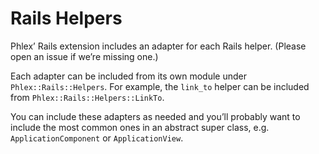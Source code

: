 # Rails Helpers

Phlex’ Rails extension includes an adapter for each Rails helper. (Please open an issue if we’re missing one.)

Each adapter can be included from its own module under `Phlex::Rails::Helpers`. For example, the `link_to` helper can be included from `Phlex::Rails::Helpers::LinkTo`.

You can include these adapters as needed and you’ll probably want to include the most common ones in an abstract super class, e.g. `ApplicationComponent` or `ApplicationView`.
